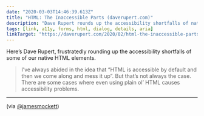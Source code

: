 ```yaml
---
date: "2020-03-03T14:46:39.613Z"
title: "HTML: The Inaccessible Parts (daverupert.com)"
description: "Dave Rupert rounds up the accessibility shortfalls of native HTML elements."
tags: [link, a11y, forms, html, dialog, details, aria]
linkTarget: "https://daverupert.com/2020/02/html-the-inaccessible-parts/"
---
```

Here’s Dave Rupert, frustratedly rounding up the accessibility shortfalls of some of our native HTML elements.

>  I’ve always abided in the idea that “HTML is accessible by default and then we come along and mess it up”. But that’s not always the case. There are some cases where even using plain ol’ HTML causes accessibility problems.
---

(via [@jamesmockett](https://twitter.com/jamesmockett))

